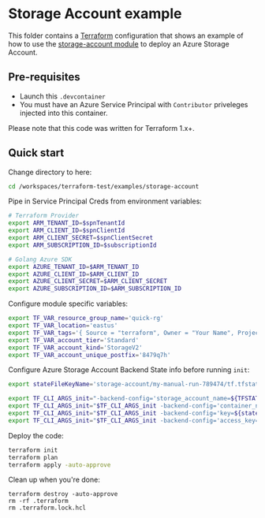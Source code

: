 # Storage Account example

This folder contains a [Terraform](https://www.terraform.io/) configuration that shows an example of how to 
use the [storage-account module](../../modules/data-stores/storage-account) to deploy an Azure Storage Account. 

## Pre-requisites

* Launch this `.devcontainer`
* You must have an Azure Service Principal with `Contributor` priveleges injected into this container.

Please note that this code was written for Terraform 1.x+.

## Quick start

Change directory to here:
```bash
cd /workspaces/terraform-test/examples/storage-account
```

Pipe in Service Principal Creds from environment variables:

```bash
# Terraform Provider
export ARM_TENANT_ID=$spnTenantId
export ARM_CLIENT_ID=$spnClientId
export ARM_CLIENT_SECRET=$spnClientSecret
export ARM_SUBSCRIPTION_ID=$subscriptionId

# Golang Azure SDK
export AZURE_TENANT_ID=$ARM_TENANT_ID
export AZURE_CLIENT_ID=$ARM_CLIENT_ID
export AZURE_CLIENT_SECRET=$ARM_CLIENT_SECRET
export AZURE_SUBSCRIPTION_ID=$ARM_SUBSCRIPTION_ID
```

Configure module specific variables:

```bash
export TF_VAR_resource_group_name='quick-rg'
export TF_VAR_location='eastus'
export TF_VAR_tags='{ Source = "terraform", Owner = "Your Name", Project = "Messing around with terraform manually" }'
export TF_VAR_account_tier='Standard'
export TF_VAR_account_kind='StorageV2'
export TF_VAR_account_unique_postfix='8479q7h'
```

Configure Azure Storage Account Backend State info before running `init`:

```bash
export stateFileKeyName='storage-account/my-manual-run-789474/tf.tfstate' # Replace the number with something random!

export TF_CLI_ARGS_init="-backend-config='storage_account_name=${TFSTATE_STORAGE_ACCOUNT_NAME}'"
export TF_CLI_ARGS_init="$TF_CLI_ARGS_init -backend-config='container_name=${TFSTATE_STORAGE_ACCOUNT_CONTAINER_NAME}'"
export TF_CLI_ARGS_init="$TF_CLI_ARGS_init -backend-config='key=${stateFileKeyName}'"
export TF_CLI_ARGS_init="$TF_CLI_ARGS_init -backend-config='access_key=${TFSTATE_STORAGE_ACCOUNT_KEY}'"
```

Deploy the code:

```bash
terraform init
terraform plan
terraform apply -auto-approve
```

Clean up when you're done:

```
terraform destroy -auto-approve
rm -rf .terraform
rm .terraform.lock.hcl
```